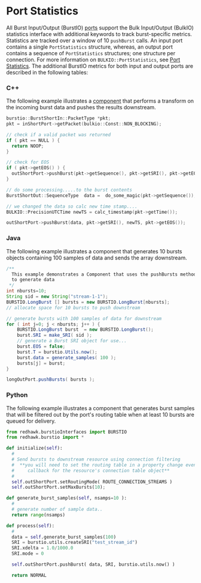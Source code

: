 # Port Statistics

All Burst Input/Output (BurstIO) <abbr title="See Glossary.">ports</abbr> support the Bulk Input/Output (BulkIO) statistics interface with additional keywords to track burst-specific metrics. Statistics are tracked over a window of 10 `pushBurst` calls. An input port contains a single `PortStatistics` structure, whereas, an output port contains a sequence of `PortStatistics` structures; one structure per connection. For more information on `BULKIO::PortStatistics`, see [Port Statistics](../bulkio/port-statistics.html). The additional BurstIO metrics for both input and output ports are described in the following tables:

### C++

The following example illustrates a <abbr title="See Glossary.">component</abbr> that performs a transform on the incoming burst data and pushes the results downstream.

```cpp
burstio::BurstShortIn::PacketType *pkt;
pkt = inShortPort->getPacket(bulkio::Const::NON_BLOCKING);

// check if a valid packet was returned
if ( pkt == NULL ) {
  return NOOP;
}

// check for EOS
if ( pkt->getEOS() ) {
  outShortPort->pushBurst(pkt->getSequence(), pkt->getSRI(), pkt->getEOS());
}

// do some processing.....to the burst contents
BurstShortOut::SequenceType  data =  do_some_magic(pkt->getSequence());

// we changed the data so calc new time stamp....
BULKIO::PrecisionUTCTime newTS = calc_timestamp(pkt->getTime());  

outShortPort->pushBurst(data, pkt->getSRI(), newTS, pkt->getEOS());
```

### Java

The following example illustrates a component that generates 10 bursts objects containing 100 samples of data and sends the array downstream.

```Java
/**
  This example demonstrates a Component that uses the pushBursts method
  to generate data
 */
int nbursts=10;
String sid = new String("stream-1-1");
BURSTIO.LongBurst [] bursts = new BURSTIO.LongBurst[nbursts];
// allocate space for 10 bursts to push downstream

// generate bursts with 100 samples of data for downstream
for ( int j=0; j < nbursts; j++ ) {
    BURSTIO.LongBurst burst  = new BURSTIO.LongBurst();
    burst.SRI = make_SRI( sid );
    // generate a Burst SRI object for use...
    burst.EOS = false;
    burst.T = burstio.Utils.now();
    burst.data = generate_samples( 100 );
    bursts[j] = burst;
}

longOutPort.pushBursts( bursts );
```

### Python

The following example illustrates a component that generates burst samples that will be filtered out by the port's routing table when at least 10 bursts are queued for delivery.

```python
from redhawk.burstioInterfaces import BURSTIO
from redhawk.burstio import *

def initialize(self):
  #
  # Send bursts to downstream resource using connection filtering
  #  **you will need to set the routing table in a property change event
  #     callback for the resource's connection table object**
  #
  self.outShortPort.setRoutingMode( ROUTE_CONNECTION_STREAMS )
  self.outShortPort.setMaxBursts(10);

def generate_burst_samples(self, nsamps=10 ):
  #
  # generate number of sample data..
  return range(nsamps)

def process(self):
  #
  data = self.generate_burst_samples(100)
  SRI = burstio.utils.createSRI("test_stream_id")
  SRI.xdelta = 1.0/1000.0
  SRI.mode = 0

  self.outShortPort.pushBurst( data, SRI, burstio.utils.now() )

  return NORMAL
```

